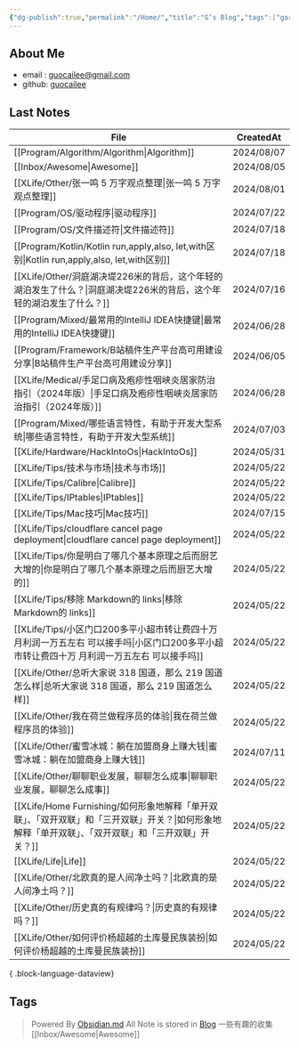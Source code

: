 ```yaml
---
{"dg-publish":true,"permalink":"/Home/","title":"G‘s Blog","tags":["gardenEntry"],"noteIcon":""}
---
```


## About Me
* email : [guocailee@gmail.com](mailto:guocailee@gmail.com)
* github: [guocailee](https://github.com/guocailee)


## Last Notes

| File                                                                                        | CreatedAt  |
| ------------------------------------------------------------------------------------------- | ---------- |
| [[Program/Algorithm/Algorithm\|Algorithm]]                                               | 2024/08/07 |
| [[Inbox/Awesome\|Awesome]]                                                               | 2024/08/05 |
| [[XLife/Other/张一鸣 5 万字观点整理\|张一鸣 5 万字观点整理]]                                               | 2024/08/01 |
| [[Program/OS/驱动程序\|驱动程序]]                                                                | 2024/07/22 |
| [[Program/OS/文件描述符\|文件描述符]]                                                              | 2024/07/18 |
| [[Program/Kotlin/Kotlin run,apply,also, let,with区别\|Kotlin run,apply,also, let,with区别]]  | 2024/07/18 |
| [[XLife/Other/洞庭湖决堤226米的背后，这个年轻的湖泊发生了什么？\|洞庭湖决堤226米的背后，这个年轻的湖泊发生了什么？]]                   | 2024/07/16 |
| [[Program/Mixed/最常用的IntelliJ IDEA快捷键\|最常用的IntelliJ IDEA快捷键]]                             | 2024/06/28 |
| [[Program/Framework/B站稿件生产平台高可用建设分享\|B站稿件生产平台高可用建设分享]]                                   | 2024/06/05 |
| [[XLife/Medical/手足口病及疱疹性咽峡炎居家防治指引（2024年版）\|手足口病及疱疹性咽峡炎居家防治指引（2024年版）]]                   | 2024/06/28 |
| [[Program/Mixed/哪些语言特性，有助于开发大型系统\|哪些语言特性，有助于开发大型系统]]                                     | 2024/07/03 |
| [[XLife/Hardware/HackIntoOs\|HackIntoOs]]                                                | 2024/05/31 |
| [[XLife/Tips/技术与市场\|技术与市场]]                                                              | 2024/05/22 |
| [[XLife/Tips/Calibre\|Calibre]]                                                          | 2024/05/22 |
| [[XLife/Tips/IPtables\|IPtables]]                                                        | 2024/05/22 |
| [[XLife/Tips/Mac技巧\|Mac技巧]]                                                              | 2024/07/15 |
| [[XLife/Tips/cloudflare cancel page deployment\|cloudflare cancel page deployment]]      | 2024/05/22 |
| [[XLife/Tips/你是明白了哪几个基本原理之后而厨艺大增的\|你是明白了哪几个基本原理之后而厨艺大增的]]                                | 2024/05/22 |
| [[XLife/Tips/移除 Markdown的 links\|移除 Markdown的 links]]                                    | 2024/05/22 |
| [[XLife/Tips/小区门口200多平小超市转让费四十万 月利润一万五左右 可以接手吗\|小区门口200多平小超市转让费四十万 月利润一万五左右 可以接手吗]]      | 2024/05/22 |
| [[XLife/Other/总听大家说 318 国道，那么 219 国道怎么样\|总听大家说 318 国道，那么 219 国道怎么样]]                     | 2024/05/22 |
| [[XLife/Other/我在荷兰做程序员的体验\|我在荷兰做程序员的体验]]                                                 | 2024/05/22 |
| [[XLife/Other/蜜雪冰城：躺在加盟商身上赚大钱\|蜜雪冰城：躺在加盟商身上赚大钱]]                                         | 2024/07/11 |
| [[XLife/Other/聊聊职业发展，聊聊怎么成事\|聊聊职业发展，聊聊怎么成事]]                                             | 2024/05/22 |
| [[XLife/Home Furnishing/如何形象地解释「单开双联」、「双开双联」和「三开双联」开关？\|如何形象地解释「单开双联」、「双开双联」和「三开双联」开关？]] | 2024/05/22 |
| [[XLife/Life\|Life]]                                                                     | 2024/05/22 |
| [[XLife/Other/北欧真的是人间净土吗？\|北欧真的是人间净土吗？]]                                                 | 2024/05/22 |
| [[XLife/Other/历史真的有规律吗？\|历史真的有规律吗？]]                                                     | 2024/05/22 |
| [[XLife/Other/如何评价杨超越的土库曼民族装扮\|如何评价杨超越的土库曼民族装扮]]                                         | 2024/05/22 |

{ .block-language-dataview}

## Tags


>Powered By [Obsidian.md](https://obsidian.md/)  All Note is stored in [Blog](https://github.com/guocailee/blog)
> 一些有趣的收集[[Inbox/Awesome\|Awesome]]